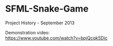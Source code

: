 # SFML-Snake-Game
Project History - September 2013

Demonstration video:<br>
https://www.youtube.com/watch?v=bpjQcqk5Dic
